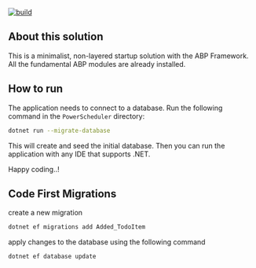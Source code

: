 [![build](https://github.com/uncmd/PowerScheduler/actions/workflows/build.yml/badge.svg)](https://github.com/uncmd/PowerScheduler/actions/workflows/build.yml)

## About this solution

This is a minimalist, non-layered startup solution with the ABP Framework. All the fundamental ABP modules are already installed.

## How to run

The application needs to connect to a database. Run the following command in the `PowerScheduler` directory:

````bash
dotnet run --migrate-database
````

This will create and seed the initial database. Then you can run the application with any IDE that supports .NET.

Happy coding..!

## Code First Migrations

create a new migration

````bash
dotnet ef migrations add Added_TodoItem
````

apply changes to the database using the following command

````bash
dotnet ef database update
````

